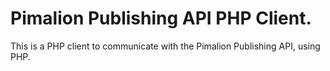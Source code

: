 # Pimalion Publishing API PHP Client.

This is a PHP client to communicate with the Pimalion Publishing API, using PHP.

